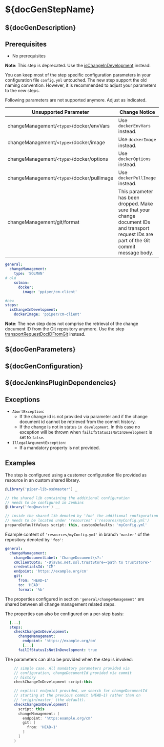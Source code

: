 # ${docGenStepName}

## ${docGenDescription}

## Prerequisites

* No prerequisites

**Note:** This step is deprecated. Use the [isChangeInDevelopment](isChangeInDevelopment.md) instead.

You can keep most of the step specific configuration parameters in your configuration file `config.yml` untouched. The new step support the old naming convention. However, it is recommended to adjust your parameters to the new steps.

Following parameters are not supported anymore. Adjust as indicated.

| Unsupported Parameter | Change Notice |
| ------------- | ------------- |
| changeManagement/`<type>`/docker/envVars | Use `dockerEnvVars` instead. |
| changeManagement/`<type>`/docker/image | Use `dockerImage` instead. |
| changeManagement/`<type>`/docker/options | Use `dockerOptions` instead. |
| changeManagement/`<type>`/docker/pullImage | Use `dockerPullImage` instead. |
| changeManagement/git/format | This parameter has been dropped. Make sure that your change document IDs and transport request IDs are part of the Git commit message body. |

```yaml
general:
  changeManagement:
    type: 'SOLMAN'
# old
    solman:
      docker:
        image: 'ppiper/cm-client'

#new
steps:
  isChangeInDevelopment:
    dockerImage: 'ppiper/cm-client'
```

**Note:** The new step does not comprise the retrieval of the change document ID from the Git repository anymore. Use the step [transportRequestDocIDFromGit](transportRequestDocIDFromGit.md) instead.

## ${docGenParameters}

## ${docGenConfiguration}

## ${docJenkinsPluginDependencies}

## Exceptions

* `AbortException`:
  * If the change id is not provided via parameter and if the change document id cannot be retrieved from the commit history.
  * If the change is not in status `in development`. In this case no exception will be thrown when `failIfStatusIsNotInDevelopment` is set to `false`.
* `IllegalArgumentException`:
  * If a mandatory property is not provided.

## Examples

The step is configured using a customer configuration file provided as
resource in an custom shared library.

```groovy
@Library('piper-lib-os@master') _

// the shared lib containing the additional configuration
// needs to be configured in Jenkins
@Library('foo@master') __

// inside the shared lib denoted by 'foo' the additional configuration file
// needs to be located under 'resources' ('resoures/myConfig.yml')
prepareDefaultValues script: this, customDefaults: 'myConfig.yml'
```

Example content of `'resources/myConfig.yml'` in branch `'master'` of the repository denoted by
`'foo'`:

```yaml
general:
  changeManagement:
    changeDocumentLabel: 'ChangeDocument\s?:'
    cmClientOpts: '-Djavax.net.ssl.trustStore=<path to truststore>'
    credentialsId: 'CM'
    endpoint: 'https://example.org/cm'
    git:
      from: 'HEAD~1'
      to: 'HEAD'
      format: '%b'
```

The properties configured in section `'general/changeManagement'` are shared between all change management related steps.

The properties can also be configured on a per-step basis:

```yaml
  [...]
  steps:
    checkChangeInDevelopment:
      changeManagement:
        endpoint: 'https://example.org/cm'
        [...]
      failIfStatusIsNotInDevelopment: true
```

The parameters can also be provided when the step is invoked:

```groovy
    // simple case. All mandatory parameters provided via
    // configuration, changeDocumentId provided via commit
    // history
    checkChangeInDevelopment script:this
```

```groovy
    // explicit endpoint provided, we search for changeDocumentId
    // starting at the previous commit (HEAD~1) rather than on
    // 'origin/master' (the default).
    checkChangeInDevelopment(
      script: this
      changeManagement: [
        endpoint: 'https:example.org/cm'
        git: [
          from: 'HEAD~1'
        ]
      ]
    )
```
